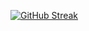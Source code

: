 [![GitHub Streak](https://streak-stats.demolab.com?user=evz78&theme=dark-minimalist&hide_border=true&date_format=j%20M%5B%20Y%5D)](https://git.io/streak-stats)

